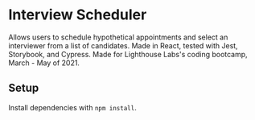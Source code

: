 # Interview Scheduler
Allows users to schedule hypothetical appointments and select an interviewer from a list of candidates. Made in React, tested with Jest, Storybook, and Cypress. Made for Lighthouse Labs's coding bootcamp, March - May of 2021.

## Setup

Install dependencies with `npm install`.
